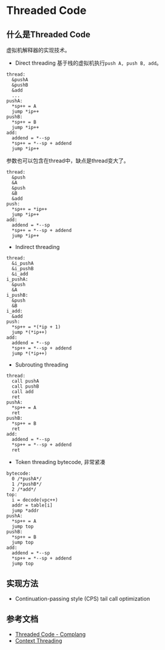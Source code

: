 Threaded Code
====

什么是Threaded Code
----
虚拟机解释器的实现技术。

* Direct threading
基于栈的虚拟机执行`push A, push B, add`。
```
thread:
  &pushA
  &pushB
  &add
  ...
pushA:
  *sp++ = A
  jump *ip++
pushB:
  *sp++ = B
  jump *ip++
add:
  addend = *--sp
  *sp++ = *--sp + addend
  jump *ip++
```
参数也可以包含在thread中，缺点是thread变大了。
```
thread:
  &push
  &A
  &push
  &B
  &add
push:
  *sp++ = *ip++
  jump *ip++
add:
  addend = *--sp
  *sp++ = *--sp + addend
  jump *ip++
```
* Indirect threading
```
thread:
  &i_pushA
  &i_pushB
  &i_add
i_pushA:
  &push
  &A
i_pushB:
  &push
  &B
i_add:
  &add
push:
  *sp++ = *(*ip + 1)
  jump *(*ip++)
add:
  addend = *--sp
  *sp++ = *--sp + addend
  jump *(*ip++)
```
* Subrouting threading
```
thread:
  call pushA
  call pushB
  call add
  ret
pushA:
  *sp++ = A
  ret
pushB:
  *sp++ = B
  ret
add:
  addend = *--sp
  *sp++ = *--sp + addend
  ret
```
* Token threading bytecode, 非常紧凑
```
bytecode:
  0 /*pushA*/
  1 /*pushB*/
  2 /*add*/
top:
  i = decode(vpc++)
  addr = table[i]
  jump *addr
pushA:
  *sp++ = A
  jump top
pushB:
  *sp++ = B
  jump top
add:
  addend = *--sp
  *sp++ = *--sp + addend
  jump top
```
实现方法
----

* Continuation-passing style (CPS) tail call optimization

参考文档
----
* [Threaded Code - Complang](https://www.complang.tuwien.ac.at/forth/threaded-code.html)
* [Context Threading](http://webdocs.cs.ualberta.ca/~amaral/cascon/CDP05/slides/CDP05-berndl.pdf)
